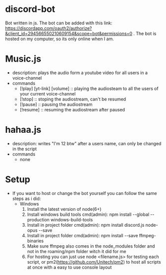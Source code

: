 # discord-bot
Bot written in js. The bot can be added with this link: https://discordapp.com/oauth2/authorize?&client_id=294566550210609154&scope=bot&permissions=0 . The bot is hosted on my computer, so its only online when I am.

# Music.js 
- description: plays the audio form a youtube video for all users in a voice-channel
- commands
  -  [!play] [yt-link] [volume] :: playing the audiosteam to all the users of your current voice-channel
  -  [!stop] :: stoping the audiostream, can't be resumed
  -  [!pause] :: pausing the audiostream
  -  [!resume] :: resuming the audiostream after paused
 
# hahaa.js 
- description: writes "I'm 12 btw" after a users name, can only be changed in the script
- commands
  - none
  
# Setup
- If you want to host or change the bot yourself you can follow the same steps as i did:
  - Windows
    1) Install the latest version of node(6+)
    2) Install windows build tools cmd(admin): npm install --global --production windows-build-tools
    3) Install in project folder cmd(admin): npm install discord.js node-opus --save 
    4) Install in project folder cmd(admin): npm install --save ffmpeg-binaries
    5) Make sure ffmpeg also comes in the node_modules folder and not in the roaming/npm folder witch it did for me
    7) For hosting you can just use node <filename.js> for testing each script, or pm2(https://github.com/Unitech/pm2) to host all scripts at once with a easy to use console layout
  

  
 
